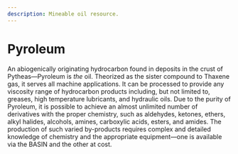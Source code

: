 ```yaml
---
description: Mineable oil resource.
---
```


# Pyroleum

An abiogenically originating hydrocarbon found in deposits in the crust of Pytheas—Pyroleum is _the_ oil. Theorized as the sister compound to Thaxene gas, it serves all machine applications. It can be processed to provide any viscosity range of hydrocarbon products including, but not limited to, greases, high temperature lubricants, and hydraulic oils. Due to the purity of Pyroleum, it is possible to achieve an almost unlimited number of derivatives with the proper chemistry, such as aldehydes, ketones, ethers, alkyl halides, alcohols, amines, carboxylic acids, esters, and amides. The production of such varied by-products requires complex and detailed knowledge of chemistry and the appropriate equipment—one is available via the BASIN and the other at cost.&#x20;
